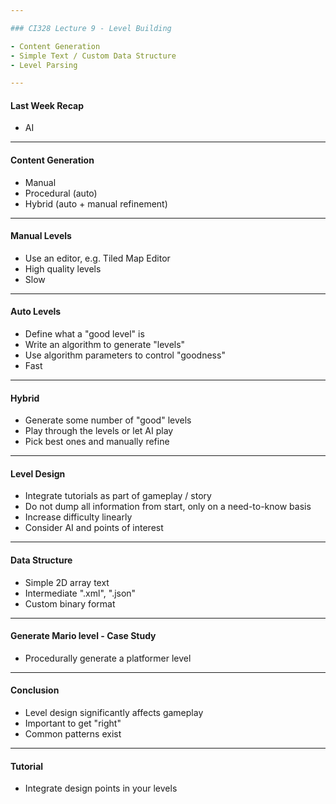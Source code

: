 ```yaml
---

### CI328 Lecture 9 - Level Building

- Content Generation
- Simple Text / Custom Data Structure
- Level Parsing

---
```


#### Last Week Recap

- AI

---

#### Content Generation

- Manual
- Procedural (auto)
- Hybrid (auto + manual refinement)

---

#### Manual Levels

- Use an editor, e.g. Tiled Map Editor
- High quality levels
- Slow

---

#### Auto Levels

- Define what a "good level" is
- Write an algorithm to generate "levels"
- Use algorithm parameters to control "goodness"
- Fast

---

#### Hybrid

- Generate some number of "good" levels
- Play through the levels or let AI play
- Pick best ones and manually refine

---

#### Level Design

- Integrate tutorials as part of gameplay / story
- Do not dump all information from start, only on a need-to-know basis
- Increase difficulty linearly
- Consider AI and points of interest

---

#### Data Structure

- Simple 2D array text
- Intermediate ".xml", ".json"
- Custom binary format

---

#### Generate Mario level - Case Study

- Procedurally generate a platformer level

---

#### Conclusion

- Level design significantly affects gameplay
- Important to get "right"
- Common patterns exist

---

#### Tutorial

- Integrate design points in your levels